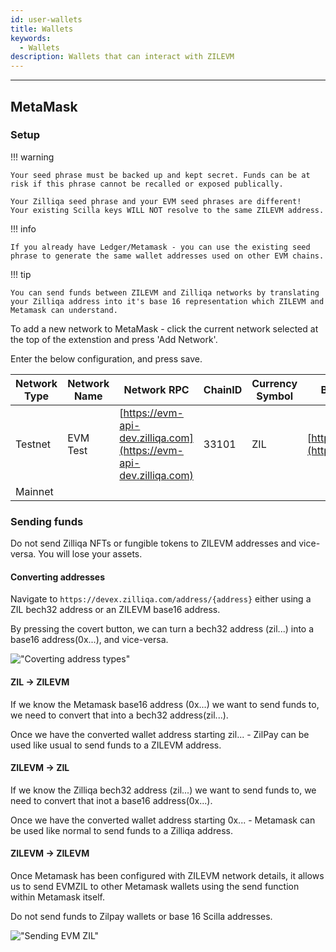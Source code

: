 ```yaml
---
id: user-wallets
title: Wallets
keywords:
  - Wallets
description: Wallets that can interact with ZILEVM
---
```


---

## MetaMask

### Setup

!!! warning

    Your seed phrase must be backed up and kept secret. Funds can be at
    risk if this phrase cannot be recalled or exposed publically. 
    
    Your Zilliqa seed phrase and your EVM seed phrases are different! 
    Your existing Scilla keys WILL NOT resolve to the same ZILEVM address.

!!! info

    If you already have Ledger/Metamask - you can use the existing seed
    phrase to generate the same wallet addresses used on other EVM chains.

!!! tip

    You can send funds between ZILEVM and Zilliqa networks by translating 
    your Zilliqa address into it's base 16 representation which ZILEVM and 
    Metamask can understand. 

To add a new network to MetaMask - click the current network selected at the top
of the extenstion and press 'Add Network'.

Enter the below configuration, and press save.

| Network Type | Network Name | Network RPC                                                        | ChainID | Currency Symbol | Block Explorer URL                                                                   |
| ------------ | ------------ | ------------------------------------------------------------------ | ------- | --------------- | ------------------------------------------------------------------------------------ |
| Testnet      | EVM Test     | [https://evm-api-dev.zilliqa.com](https://evm-api-dev.zilliqa.com) | 33101   | ZIL             | [https://evmx.zilliqa.com](https://evmx.zilliqa.com) |
| Mainnet      |              |                                                                    |         |                 |                                                                                      |

### Sending funds

Do not send Zilliqa NFTs or fungible tokens to ZILEVM addresses and vice-versa. You will lose your assets.

#### Converting addresses

Navigate to `https://devex.zilliqa.com/address/{address}` either using a ZIL bech32 address or an ZILEVM base16 address.

By pressing the covert button, we can turn a bech32 address (zil...) into a base16 address(0x...), and vice-versa.

!["Coverting address types"](/assets/img/evm/convert_address.png)

#### ZIL -> ZILEVM

If we know the Metamask base16 address (0x...) we want to send funds to, we need to convert that into a bech32 address(zil...).

Once we have the converted wallet address starting zil... - ZilPay can be used like usual to send funds to a ZILEVM address.

#### ZILEVM -> ZIL

If we know the Zilliqa bech32 address (zil...) we want to send funds to, we need to convert that inot a base16 address(0x...).

Once we have the converted wallet address starting 0x... - Metamask can be used like normal to send funds to a Zilliqa address.

#### ZILEVM -> ZILEVM

Once Metamask has been configured with ZILEVM network details, it allows us
to send EVMZIL to other Metamask wallets using the send function within Metamask itself.

Do not send funds to Zilpay wallets or base 16 Scilla addresses.

!["Sending EVM ZIL"](/assets/img/evm/send_evm_zil.png)


